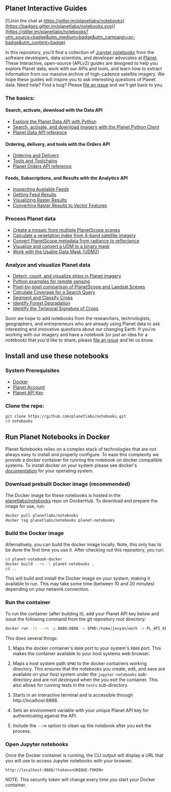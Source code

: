 ## Planet Interactive Guides

[![Join the chat at https://gitter.im/planetlabs/notebooks](https://badges.gitter.im/planetlabs/notebooks.svg)](https://gitter.im/planetlabs/notebooks?utm_source=badge&utm_medium=badge&utm_campaign=pr-badge&utm_content=badge)

In this repository, you'll find a collection of [Jupyter notebooks](http://jupyter-notebook-beginner-guide.readthedocs.io/en/latest/what_is_jupyter.html) from the software developers, data scientists, and developer advocates at [Planet](https://www.planet.com/). These interactive, open-source (APLv2) guides are designed to help you explore Planet data, work with our APIs and tools, and learn how to extract information from our massive archive of high-cadence satellite imagery. We hope these guides will inspire you to ask interesting questions of Planet data. Need help? Find a bug? Please [file an issue](https://github.com/planetlabs/notebooks/issues/new) and we'll get back to you.

### The basics:

#### Search, activate, download with the Data API	
* [Explore the Planet Data API with Python](https://github.com/planetlabs/notebooks/blob/master/jupyter-notebooks/data-api-tutorials/planet_data_api_introduction.ipynb)
* [Search, activate, and download imagery with the Planet Python Client](https://github.com/planetlabs/notebooks/blob/master/jupyter-notebooks/data-api-tutorials/planet_cli_introduction.ipynb)
* [Planet Data API reference](https://docs.planet.com/v1/reference)

#### Ordering, delivery, and tools with the Orders API
* [Ordering and Delivery](https://github.com/planetlabs/notebooks/blob/master/jupyter-notebooks/orders/ordering_and_delivery.ipynb)
* [Tools and Toolchains](https://github.com/planetlabs/notebooks/blob/master/jupyter-notebooks/orders/tools_and_toolchains.ipynb)
* [Planet Orders API reference](https://developers.planet.com/docs/orders/)

#### Feeds, Subscriptions, and Results with the Analytics API
* [Inspecting Available Feeds](https://github.com/planetlabs/notebooks/blob/master/jupyter-notebooks/analytics/01_checking_available_feeds_and_subscriptions.ipynb)
* [Getting Feed Results](https://github.com/planetlabs/notebooks/blob/master/jupyter-notebooks/analytics/02_fetching_feed_results.ipynb)
* [Visualizing Raster Results](https://github.com/planetlabs/notebooks/blob/master/jupyter-notebooks/analytics/03_visualizing_raster_results.ipynb)
* [Converting Raster Results to Vector Features](https://github.com/planetlabs/notebooks/blob/master/jupyter-notebooks/analytics-snippets/README.md)

### Process Planet data
* [Create a mosaic from multiple PlanetScope scenes](https://github.com/planetlabs/notebooks/blob/master/jupyter-notebooks/mosaicing/basic_compositing_demo.ipynb)
* [Calculate a vegetation index from 4-band satellite imagery](https://github.com/planetlabs/notebooks/blob/master/jupyter-notebooks/ndvi/ndvi_planetscope.ipynb)
* [Convert PlanetScope metadata from radiance to reflectance](https://github.com/planetlabs/notebooks/blob/master/jupyter-notebooks/toar/toar_planetscope.ipynb)
* [Visualize and convert a UDM to a binary mask](https://github.com/planetlabs/notebooks/blob/master/jupyter-notebooks/udm/udm.ipynb)
* [Work with the Usable Data Mask (UDM2)](https://github.com/planetlabs/notebooks/blob/master/jupyter-notebooks/udm2)

### Analyze and visualize Planet data
* [Detect, count, and visualize ships in Planet imagery](https://github.com/planetlabs/notebooks/blob/master/jupyter-notebooks/ship-detector/01_ship_detector.ipynb)
* [Python examples for remote sensing](https://github.com/kscottz/PythonFromSpace)
* [Pixel-by-pixel comparison of PlanetScope and Landsat Scenes](https://github.com/planetlabs/notebooks/blob/master/jupyter-notebooks/landsat-ps-comparison/landsat-ps-comparison.ipynb)
* [Calculate Coverage for a Search Query](https://github.com/planetlabs/notebooks/blob/master/jupyter-notebooks/coverage/calculate_coverage.ipynb)
* [Segment and Classify Crops](https://github.com/planetlabs/notebooks/tree/master/jupyter-notebooks/crop-classification)
* [Identify Forest Degradation](https://github.com/planetlabs/notebooks/tree/master/jupyter-notebooks/forest-monitoring)
* [Identify the Temporal Signature of Crops](https://github.com/planetlabs/notebooks/tree/master/jupyter-notebooks/temporal-analysis)

Soon we hope to add notebooks from the researchers, technologists, geographers, and entrepreneurs who are already using Planet data to ask interesting and innovative questions about our changing Earth. If you're working with our imagery and have a notebook (or just an idea for a notebook) that you'd like to share, please [file an issue](https://github.com/planetlabs/notebooks/issues) and let us know.

## Install and use these notebooks

### System Prerequisites
* [Docker](https://store.docker.com/search?type=edition&offering=community)
* [Planet Account](https://www.planet.com/explorer/?signup=1)
* [Planet API Key](https://www.planet.com/account/#/)

### Clone the repo:
```bash
git clone https://github.com/planetlabs/notebooks.git
cd notebooks
```

## Run Planet Notebooks in Docker
Planet Notebooks relies on a complex stack of technologies that are not always easy to install and properly 
configure. To ease this complexity we provide a docker container for running the notebook on docker compatible 
systems. To install docker on your system please see docker's [documentation](https://docs.docker.com/engine/installation/)
for your operating system.

### Download prebuilt Docker image (recommended)
The Docker image for these notebooks is hosted in the [planetlabs/notebooks](https://hub.docker.com/r/planetlabs/notebooks)
repo on DockerHub. To download and prepare the image for use, run:
```bash
docker pull planetlabs/notebooks
docker tag planetlabs/notebooks planet-notebooks
```

### Build the Docker image
Alternatively, you can build the docker image locally. Note, this only has to be done the first time you use it.
After checking out this repository, you run:

```bash
cd planet-notebook-docker
docker build --rm -t planet-notebooks .
cd ..
```

This will build and install the Docker image on your system, making it available to run. This may take some 
time (between 10 and 20 minutes) depending on your network connection.

### Run the container
To run the container (after building it), add your Planet API key below and issue the following command from the git repository root directory:
```bash
docker run -it --rm -p 8888:8888 -v $PWD:/home/jovyan/work -e PL_API_KEY='[YOUR-API-KEY]' planet-notebooks
```

This does several things:  

1. Maps the docker container's ```8888``` port to your system's ```8888``` port.  This makes the 
container available to your host systems web browser.

1. Maps a host system path ```$PWD``` to the docker containers working  directory.
This ensures that the notebooks you create, edit, and save are available on your host system under the
`jupyter-notebooks` sub-directory and are not *destroyed* when the you exit the container.
This also allows for running tests in the `tests` sub-directory.

1. Starts in an interactive terminal and is accessible through http://localhost:8888.

1. Sets an environment variable with your unique Planet API key for authenticating against the API.

1. Include the ```--rm``` option to clean up the notebook after you exit the process.

### Open Jupyter notebooks
Once the Docker container is running, the CLI output will display a URL that you will use to access Jupyter notebooks
with your browser.
```
http://localhost:8888/?token=<UNIQUE-TOKEN>
```

NOTE: This security token will change every time you start your Docker container.

